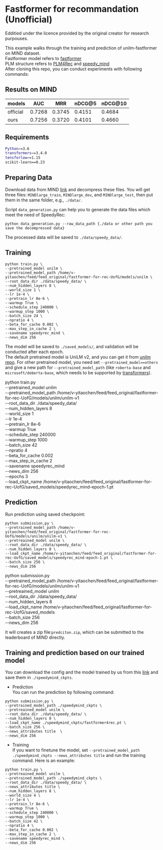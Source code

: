 # Fastformer for recommandation (Unofficial)

Edditied under the licence provided by the original creator for research purpouses.


This example walks through the training and prediction of unilm-fastformer on MIND dataset. <br> 
Fastformer model refers to [fastformer](https://github.com/wuch15/Fastformer) <br>
PLM structure refers to [PLM4Rec](https://github.com/wuch15/PLM4NewsRec) and [speedy_mind](https://github.com/microsoft/SpeedyRec/tree/main/speedy_mind)<br>
After cloning this repo, you can conduct experiments with following commands:

## Results on MIND
| models   | AUC    | MRR    | nDCG@5 | nDCG@10 |
|----------|--------|--------|--------|---------|
| official | 0.7268 | 0.3745 | 0.4151 | 0.4684  |
| ours     | 0.7256 | 0.3720 | 0.4101 | 0.4660  |


## Requirements
```bash
Python==3.6
transformers==3.4.0
tensforlow==1.15
scikit-learn==0.23
```

## Preparing Data
Download data from MIND [link](https://msnews.github.io/) and decompress these files. You will get three files:
`MINDlarge_train`, `MINDlarge_dev`, and `MINDlarge_test`, then put them in the same folder, e.g., `./data/`. 

Script `data_generation.py` can help you to generate the data files which meet the need of SpeedyRec:
```
python data_generation.py --raw_data_path {./data or other path you save the decompressed data}
```
The processed data will be saved to `./data/speedy_data/`.

## Training 
```
python train.py \
--pretrained_model unilm \
--pretrained_model_path /home/v-yitaochen/feed/feed_original/fastformer-for-rec-UofG/models/unilm \
--root_data_dir ./data/speedy_data/ \
--num_hidden_layers 8 \
--world_size 1 \
--lr 1e-4 \
--pretrain_lr 8e-6 \
--warmup True \
--schedule_step 240000 \
--warmup_step 1000 \
--batch_size 24 \
--npratio 4 \
--beta_for_cache 0.002 \
--max_step_in_cache 2 \
--savename speedyrec_mind \
--news_dim 256
```
The model will be saved to `./saved_models/`, and validation will be conducted after each epoch.   
The default pretrained model is UniLM v2, and you can get it from [unilm repo](https://github.com/microsoft/unilm). For other pretrained model, you need set `--pretrained_model==others` and give a new path for `--pretrained_model_path`
(like `roberta-base` and `microsoft/deberta-base`, which needs to be supported by [transformers](https://huggingface.co/transformers/model_doc/auto.html?highlight=automodel#transformers.AutoModel)).


python train.py \
--pretrained_model unilm \
--pretrained_model_path /home/v-yitaochen/feed/feed_original/fastformer-for-rec-UofG/models/unilm/unilm-v1 \
--root_data_dir ./data/speedy_data/ \
--num_hidden_layers 8 \
--world_size 1 \
--lr 1e-4 \
--pretrain_lr 8e-6 \
--warmup True \
--schedule_step 240000 \
--warmup_step 1000 \
--batch_size 42 \
--npratio 4 \
--beta_for_cache 0.002 \
--max_step_in_cache 2 \
--savename speedyrec_mind \
--news_dim 256 \
--epochs 3 \
--load_ckpt_name /home/v-yitaochen/feed/feed_original/fastformer-for-rec-UofG/saved_models/speedyrec_mind-epoch-1.pt



## Prediction
Run prediction using saved checkpoint:
```
python submission.py \
--pretrained_model_path /home/v-yitaochen/feed/feed_original/fastformer-for-rec-UofG/models/unilm/unilm-v1 \
--pretreained_model unilm \
--root_data_dir ./data/speedy_data/ \
--num_hidden_layers 8 \
--load_ckpt_name /home/v-yitaochen/feed/feed_original/fastformer-for-rec-UofG/saved_models/speedyrec_mind-epoch-1.pt \
--batch_size 256 \
--news_dim 256
```


python submission.py \
--pretrained_model_path /home/v-yitaochen/feed/feed_original/fastformer-for-rec-UofG/models/unilm/unilm-v1 \
--pretreained_model unilm \
--root_data_dir ./data/speedy_data/ \
--num_hidden_layers 8 \
--load_ckpt_name  /home/v-yitaochen/feed/feed_original/fastformer-for-rec-UofG/saved_models \
--batch_size 256 \
--news_dim 256


It will creates a zip file:`predciton.zip`, which can be submitted to the leaderboard of MIND directly.  

## Training and prediction based on our trained model 
You can download the config and the model trained by us from this [link](https://rec.ustc.edu.cn/share/2d76b930-3955-11ed-af65-11758bdcd0e4) and save them in `./speedymind_ckpts`.  
- Prediction  
You can run the prediction by following command:
```
python submission.py \
--pretrained_model_path ./speedymind_ckpts \
--pretreained_model unilm \
--root_data_dir ./data/speedy_data/ \
--num_hidden_layers 8 \
--load_ckpt_name ./speedymind_ckpts/fastformer4rec.pt \
--batch_size 256 \
--news_attributes title  \
--news_dim 256
```

- Training  
If you want to finetune the model, set `--pretrained_model_path ./speedymind_ckpts --news_attributes title` and run the training command. Here is an example: 
```
python train.py \
--pretreained_model unilm \
--pretrained_model_path ./speedymind_ckpts \
--root_data_dir ./data/speedy_data/ \
--news_attributes title \
--num_hidden_layers 8 \
--world_size 4 \
--lr 1e-4 \
--pretrain_lr 8e-6 \
--warmup True \
--schedule_step 240000 \
--warmup_step 1000 \
--batch_size 42 \
--npratio 4 \
--beta_for_cache 0.002 \
--max_step_in_cache 2 \
--savename speedyrec_mind \
--news_dim 256
```